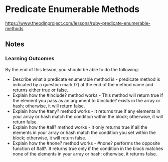 # Predicate Enumerable Methods

https://www.theodinproject.com/lessons/ruby-predicate-enumerable-methods

## Notes

### Learning Outcomes

By the end of this lesson, you should be able to do the following:

* Describe what a predicate enumerable method is - predicate method is indicated by a question mark (?) at the end of the method name and returns either true or false. 
* Explain how the #include? method works - This method will return true if the element you pass as an argument to #include? exists in the array or hash; otherwise, it will return false.
* Explain how the #any? method works - It returns true if any elements in your array or hash match the condition within the block; otherwise, it will return false.
* Explain how the #all? method works -  It only returns true if all the elements in your array or hash match the condition you set within the block; otherwise, it will return false.
* Explain how the #none? method works - #none? performs the opposite function of #all?. It returns true only if the condition in the block matches none of the elements in your array or hash; otherwise, it returns false.